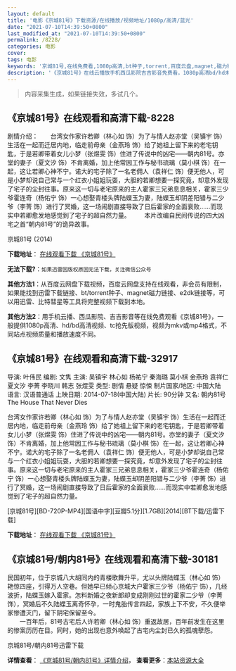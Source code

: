 ```yaml
---
layout: default
title: '电影《京城81号》下载资源/在线播放/视频地址/1080p/高清/蓝光'
date: "2021-07-10T14:39:50+0800"
last_modified_at: "2021-07-10T14:39:50+0800"
permalink: /8228/
categories: 电影
cover:
tags: 电影
keywords: '京城81号,在线免费看,1080p高清,bt种子,torrent,百度云盘,magnet,磁力链,迅雷下载资源'
description: '《京城81号》在线云播放手机西瓜影院吉吉影音免费看，1080p高清bd/hd未删减完整版和tc抢先枪版，mkv/mp4格式，附带bt/torrent种子、magnet/磁力链、百度云盘、网盘资源迅雷下载链接'
---
```


>内容采集生成，如果链接失效，多试几个。


## 《京城81号》在线观看和高清下载-8228

剧情介绍：　　台湾女作家许若卿（林心如 饰）为了与情人赵亦堂（吴镇宇 饰）生活在一起而迁居内地，临走前母亲（金燕玲 饰）给了她祖上留下来的老宅钥匙，于是若卿带着女儿小梦（张煜雯 饰）住进了传说中的凶宅——朝内81号。亦堂的妻子（夏文汐 饰）不肯离婚，加上他常因工作与秘书琉璃（莫小棋 饰）在一起，这让若卿心神不宁。诺大的宅子除了一名老佣人（袁祥仁 饰）便无他人，可是小梦却说自己常与一个红衣小姐姐玩耍，大胆的若卿想要一探究竟，却意外发现了宅子的尘封往事。原来这一切与老宅原来的主人霍家三兄弟息息相关，霍家三少爷霍连奇（杨佑宁 饰）一心想娶青楼头牌陆蝶玉为妻，陆蝶玉却阴差阳错与二少爷（李菁 饰）进行了冥婚，这一场闹剧直接导致了日后霍家的全面衰败……而现实中若卿愈发地感觉到了宅子的超自然力量。 　　本片改编自民间传说的四大凶宅之首“朝内81号”的诡异故事。


京城81号 (2014)

**下载地址**： [在线观看下载 《京城81号》](https://www.btbtdy.me/btdy/dy11357.html) 


**无法下载?**：`如果迅雷因版权原因无法下载，关注微信公众号 `

**其他方法1**：从百度云网盘下载视频，百度云网盘支持在线观看，非会员有限制，如果能找到迅雷下载链接、bt/torrent种子、magnet磁力链接、e2dk链接等，可以用迅雷、比特彗星等工具将完整视频下载到本地。

**其他方法2**：用手机云播、西瓜影院、吉吉影音等在线免费观看《京城81号》，一般提供1080p高清、hd/bd高清视频、tc抢先版视频，视频为mkv或mp4格式，不同站点视频质量和播放速度不同。


## 《京城81号》在线观看和高清下载-32917

导演: 叶伟民 编剧: 文隽 主演: 吴镇宇 林心如 杨祐宁 秦海璐 莫小棋 金燕玲 袁祥仁 夏文汐 李菁 李晓川 韩志 张煜雯 类型: 剧情 悬疑 惊悚 制片国家/地区: 中国大陆 语言: 汉语普通话 上映日期: 2014-07-18(中国大陆) 片长: 90分钟 又名: 朝内81号 The House That Never Dies

台湾女作家许若卿（林心如 饰）为了与情人赵亦堂（吴镇宇 饰）生活在一起而迁居内地，临走前母亲（金燕玲 饰）给了她祖上留下来的老宅钥匙，于是若卿带着女儿小梦（张煜雯 饰）住进了传说中的凶宅——朝内81号。亦堂的妻子（夏文汐 饰）不肯离婚，加上他常因工作与秘书琉璃（莫小棋 饰）在一起，这让若卿心神不宁。诺大的宅子除了一名老佣人（袁祥仁 饰）便无他人，可是小梦却说自己常与一个红衣小姐姐玩耍，大胆的若卿想要一探究竟，却意外发现了宅子的尘封往事。原来这一切与老宅原来的主人霍家三兄弟息息相关，霍家三少爷霍连奇（杨佑宁 饰）一心想娶青楼头牌陆蝶玉为妻，陆蝶玉却阴差阳错与二少爷（李菁 饰）进行了冥婚，这一场闹剧直接导致了日后霍家的全面衰败……而现实中若卿愈发地感觉到了宅子的超自然力量。


[京城81号][BD-720P-MP4][国语中字][豆瓣5.1分][1.7GB][2014][BT下载/迅雷下载]

**下载地址**： [在线观看下载 《京城81号》](https://www.btdx8.com/torrent/the_house_that_never_dies_2014.html) 


## 《京城81号/朝内81号》在线观看和高清下载-30181

民国初年，位于京城八大胡同内的青楼歌舞升平，尤以头牌陆蝶玉（林心如 饰）艳惊四座，引得万人空巷。但她早已倾心京城大户霍家三少爷（杨佑宁 饰），几经波折，陆蝶玉嫁入霍家。怎料新婚之夜新郎却变成刚刚过世的霍家二少爷（李菁 饰），冥婚后不久陆蝶玉离奇怀孕，一时鬼胎传言四起，家族上下不安，不久便举家惨遭灭门，留下阴宅保留至今。<br />　　一百年后，81号古宅后人许若卿（林心如 饰）重返故居，百年前发生在这里的惨案历历在目。同时，她的出现也意外唤起了古宅内尘封已久的孤魂孽怨。<!---剧情end--->


京城81号/朝内81号迅雷下载

**详情查看**： [《京城81号/朝内81号》详情介绍](/movie/30181/)， **查看更多**：[本站资源大全](/movie/t/all/)

